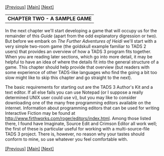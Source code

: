 ---
---
[\[Previous\]](furtherprogramming.html)
[\[Main\]](newchapterwithtext.html) [\[Next\]](averysimplegame.html)  
  

<table width="100%" data-border="0" data-cellspacing="0"
data-cellpadding="3" data-bgcolor="#C0C0C0">
<colgroup>
<col style="width: 100%" />
</colgroup>
<tbody>
<tr>
<td style="text-align: left;"><strong>CHAPTER TWO - A SAMPLE GAME<br />
</strong></td>
</tr>
</tbody>
</table>

  
In the next chapter we'll start developing a game that will occupy us
for the remainder of this *Guide* (apart from the odd explanatory
digression or two). But before we embark on *The Further Adventures of
Heidi* we'll start with a very simple two-room game (the goldskull
example familiar to TADS 2 users) that provides an overview of how a
TADS 3 program fits together. When you are reading later sections, which
go into more detail, it may be helpful to have an idea of where the
details fit into the general structure of a game. This chapter should
help provide that overview (but readers with some experience of other
TADS-like languages who find the going a bit too slow might like to skip
this chapter and go straight to the next).  
  
The basic requirements for starting out are the TADS 3 Author's Kit and
a text editor. If all else fails you can use Notepad (or I suppose a
really determined UNIX user could use vi), but you may like to consider
downloading one of the many free programming editors available on the
internet. Information about programming editors that can be used for
writing Interactive Fiction may be found at
<a href="http://www.firthworks.com/roger/editors/index.html"
target="_top">http://www.firthworks.com/roger/editors/index.html</a>.
Among those listed there, I found have Imaginate, Source Edit and
Crimson Editor all work well; the first of these is particular useful
for working with a multi-source-file TADS 3 project. There is, however,
no reason why your tastes should conform to mine, so use whatever you
feel comfortable with.  
  
[\[Previous\]](furtherprogramming.html)
[\[Main\]](newchapterwithtext.html) [\[Next\]](averysimplegame.html)  
